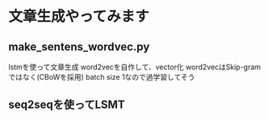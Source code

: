 # 文章生成やってみます
## make_sentens_wordvec.py
lstmを使って文章生成
word2vecを自作して、vector化
word2vecはSkip-gramではなく(CBoWを採用)
batch size 1なので過学習してそう


## seq2seqを使ってLSMT

